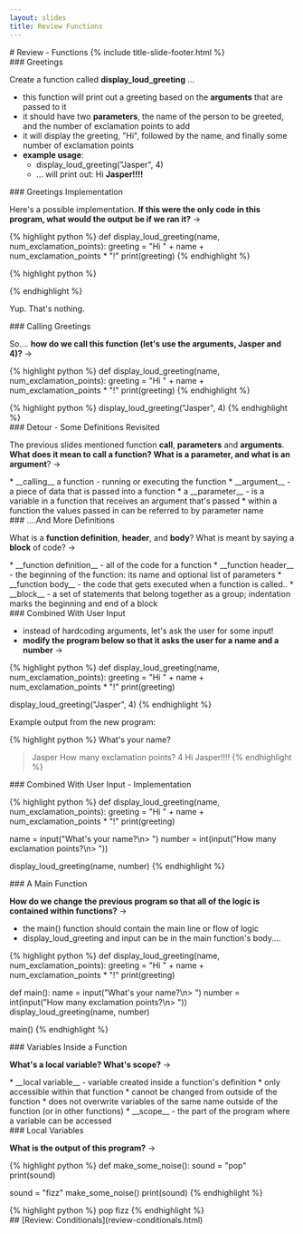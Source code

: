 ```yaml
---
layout: slides
title: Review Functions 
---
```


<section markdown="block" class="title-slide">
#  Review - Functions
{% include title-slide-footer.html %}
</section>

<section markdown="block">
###  Greetings

Create a function called __display\_loud\_greeting__ ...

* this function will print out a greeting based on the __arguments__ that are passed to it
* it should have two __parameters__, the name of the person to be greeted, and the number of exclamation points to add
* it will display the greeting, "Hi", followed by the name, and finally some number of exclamation points
* __example usage__:
	* display_loud_greeting("Jasper", 4)
	* ... will print out: Hi __Jasper!!!!__

</section>


<section markdown="block">
###  Greetings Implementation 

Here's a possible implementation.  __If this were the only code in this program, what would the output be if we ran it?__ &rarr;

{% highlight python %}
def display_loud_greeting(name, num_exclamation_points):
	greeting = "Hi " + name + num_exclamation_points * "!"
	print(greeting)
{% endhighlight %}

<div class="incremental" markdown="block">
{% highlight python %}
 
{% endhighlight %}

Yup.  That's nothing.
</div>
</section>

<section markdown="block">
###  Calling Greetings

So.... __how do we call this function (let's use the arguments, Jasper and 4)?__ &rarr;

{% highlight python %}
def display_loud_greeting(name, num_exclamation_points):
	greeting = "Hi " + name + num_exclamation_points * "!"
	print(greeting)
{% endhighlight %}

<div class="incremental" markdown="block">
{% highlight python %}
display_loud_greeting("Jasper", 4)
{% endhighlight %}
</div>
</section>

<section markdown="block">
###  Detour - Some Definitions Revisited

The previous slides mentioned function __call__, __parameters__ and __arguments__.  __What does it mean to call a function?  What is a parameter, and what is an argument__? &rarr;
 
<div class="incremental" markdown="block">
* __calling__ a function - running or executing the function
* __argument__ - a piece of data that is passed into a function
* a __parameter__ - is a variable in a function that receives an argument that's passed
	* within a function the values passed in can be referred to by parameter name
</div>
</section>


<section markdown="block">
###  ....And More Definitions

What is a __function definition__, __header__, and __body__?  What is meant by saying a __block__ of code? &rarr;

<div class="incremental" markdown="block">
* __function definition__ - all of the code for a function
* __function header__ - the beginning of the function: its name and optional list of parameters
* __function body__ - the code that gets executed when a function is called..
* __block__ - a set of statements that belong together as a group; indentation marks the beginning and end of a block
</div>
</section>

<section markdown="block">
###  Combined With User Input

* instead of hardcoding arguments, let's ask the user for some input!
* __modify the program below so that it asks the user for a name and a number__ &rarr;

{% highlight python %}
def display_loud_greeting(name, num_exclamation_points):
	greeting = "Hi " + name + num_exclamation_points * "!"
	print(greeting)

display_loud_greeting("Jasper", 4)
{% endhighlight %}

Example output from the new program:

{% highlight python %}
What's your name? 
> Jasper
How many exclamation points? 
> 4
Hi Jasper!!!!
{% endhighlight %}

</section>


<section markdown="block">
###  Combined With User Input - Implementation

{% highlight python %}
def display_loud_greeting(name, num_exclamation_points):
	greeting = "Hi " + name + num_exclamation_points * "!"
	print(greeting)

name = input("What's your name?\n> ")
number = int(input("How many exclamation points?\n> "))

display_loud_greeting(name, number)
{% endhighlight %}
</section>


<section markdown="block">
###  A Main Function

__How do we change the previous program so that all of the logic is contained within functions?__ &rarr;

* the main() function should contain the main line or flow of logic
* display\_loud\_greeting and input can be in the main function's body....

<div class="incremental" markdown="block">
{% highlight python %}
def display_loud_greeting(name, num_exclamation_points):
	greeting = "Hi " + name + num_exclamation_points * "!"
	print(greeting)

def main():
	name = input("What's your name?\n> ")
	number = int(input("How many exclamation points?\n> "))
	display_loud_greeting(name, number)

main()
{% endhighlight %}
</div>
</section>

<section markdown="block">
###  Variables Inside a Function 

__What's a local variable?  What's scope?__ &rarr;

<div class="incremental" markdown="block">
* __local variable__ - variable created inside a function's definition 
	* only accessible within that function
	* cannot be changed from outside of the function
	* does not overwrite variables of the same name outside of the function (or in other functions)
* __scope__ - the part of the program where a variable can be accessed
</div>
</section>

<section markdown="block">
###  Local Variables

__What is the output of this program?__ &rarr;

{% highlight python %}
def make_some_noise():
	sound = "pop"
	print(sound)

sound = "fizz"
make_some_noise()
print(sound)
{% endhighlight %}

<div class="incremental">
{% highlight python %}
pop
fizz
{% endhighlight %}
</div>
</section>

<section markdown="block">
##  [Review: Conditionals](review-conditionals.html)
</section>
